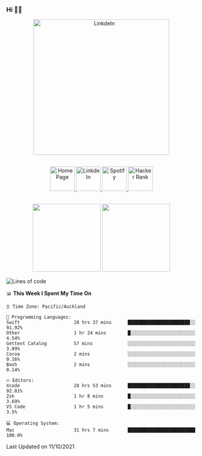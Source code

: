 ### Hi 👋🏻
<p align="center">
 <img alt="LinkdeIn" width="360px" src="https://media.giphy.com/media/fbyGEE9mlqDyE/giphy.gif?cid=ecf05e479e3sjlimgnu6742uu0i3fsxrozdeiq7ngv5qowed&rid=giphy.gif&ct=g" />
</p>

<p align="center">
<br/>
<a href="https://liguo.jiao.co.nz">
  <img alt="Home Page" width="65px" src="https://image.flaticon.com/icons/svg/725/725322.svg" />
</a>
<a href="https://www.linkedin.com/in/liguojiaouc">
  <img alt="LinkdeIn" width="65px" src="https://image.flaticon.com/icons/svg/725/725337.svg" />
</a>
<a href="https://open.spotify.com/user/1233857145?si=96fbba946f584236">
  <img alt="Spotify" width="65px" src="https://image.flaticon.com/icons/svg/725/725281.svg" />
</a>
<a href="https://www.hackerrank.com/iceman201">
  <img alt="Hacker Rank" width="65px" src="https://upload.wikimedia.org/wikipedia/commons/4/40/HackerRank_Icon-1000px.png" />
</a>
</p>

<p align="center">
<br/>
<img height="180px" src="https://github-readme-stats.vercel.app/api/top-langs/?username=iceman201&show_icons=true&layout=compact&theme=onedark&hide_border=true"/>
<img height="180px" src="https://github-readme-stats.vercel.app/api?username=iceman201&show_icons=true&count_private=true&theme=onedark&include_all_commits=true&hide_border=true"/>
</p>

<!--START_SECTION:waka-->
![Lines of code](https://img.shields.io/badge/From%20Hello%20World%20I%27ve%20Written-1.5%20million%20lines%20of%20code-blue)

📊 **This Week I Spent My Time On** 

```text
⌚︎ Time Zone: Pacific/Auckland

💬 Programming Languages: 
Swift                    28 hrs 37 mins      ███████████████████████░░   91.92% 
Other                    1 hr 24 mins        █░░░░░░░░░░░░░░░░░░░░░░░░   4.54% 
Gettext Catalog          57 mins             ░░░░░░░░░░░░░░░░░░░░░░░░░   3.09% 
Cocoa                    2 mins              ░░░░░░░░░░░░░░░░░░░░░░░░░   0.16% 
Bash                     2 mins              ░░░░░░░░░░░░░░░░░░░░░░░░░   0.14%

🔥 Editors: 
Xcode                    28 hrs 53 mins      ███████████████████████░░   92.81% 
Zsh                      1 hr 8 mins         █░░░░░░░░░░░░░░░░░░░░░░░░   3.69% 
VS Code                  1 hr 5 mins         █░░░░░░░░░░░░░░░░░░░░░░░░   3.5%

💻 Operating System: 
Mac                      31 hrs 7 mins       █████████████████████████   100.0%

```


 Last Updated on 11/10/2021
<!--END_SECTION:waka-->

<!--
**iceman201/iceman201** is a ✨ _special_ ✨ repository because its `README.md` (this file) appears on your GitHub profile.

Here are some ideas to get you started:

- 🔭 I’m currently working on ...
- 🌱 I’m currently learning ...
- 👯 I’m looking to collaborate on ...
- 🤔 I’m looking for help with ...
- 💬 Ask me about ...
- 📫 How to reach me: ...
- 😄 Pronouns: ...
- ⚡ Fun fact: ...
-->
